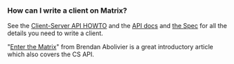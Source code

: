 ### How can I write a client on Matrix?

See the [Client-Server API
HOWTO](https://matrix.org/docs/howtos/client-server.html) and the [API
docs](/docs/api) and [the Spec](/docs/spec) for all the details you need
to write a client.

"[Enter the Matrix](https://brendan.abolivier.bzh/enter-the-matrix/)" from Brendan Abolivier is a great introductory article which also covers the CS API.